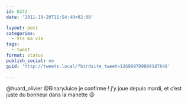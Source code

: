 ```yaml
---
id: 6242
date: '2011-10-20T11:54:40+02:00'

layout: post
categories:
  - Vis ma vie
tags:
  - tweet
format: status
publish_social: no
guid: 'http://tweets.local/?birdsite_tweet=126989709804187648'

---
```


@huard\_olivier @BinaryJuice je confirme ! j’y joue depuis mardi, et c’est juste du bonheur dans la manette 😉